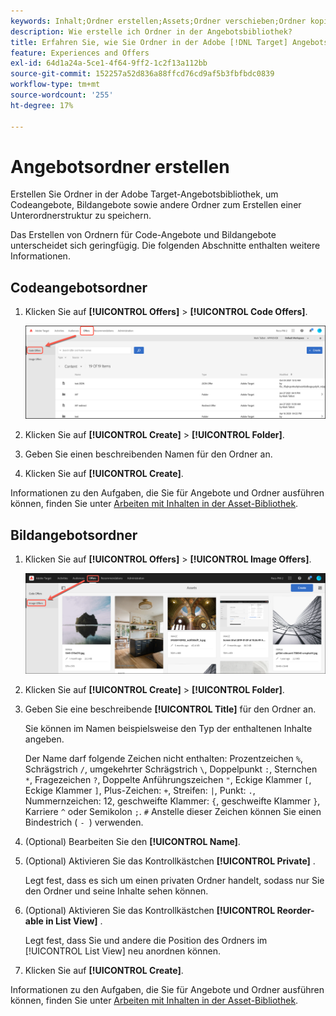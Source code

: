 ```yaml
---
keywords: Inhalt;Ordner erstellen;Assets;Ordner verschieben;Ordner kopieren;Ordner löschen;Ordner herunterladen;Ordner
description: Wie erstelle ich Ordner in der Angebotsbibliothek?
title: Erfahren Sie, wie Sie Ordner in der Adobe [!DNL Target] Angebotsbibliothek erstellen, um Code- und Bildangebote sowie andere Ordner zu speichern.
feature: Experiences and Offers
exl-id: 64d1a24a-5ce1-4f64-9ff2-1c2f13a112bb
source-git-commit: 152257a52d836a88ffcd76cd9af5b3fbfbdc0839
workflow-type: tm+mt
source-wordcount: '255'
ht-degree: 17%

---
```


# Angebotsordner erstellen

Erstellen Sie Ordner in der Adobe Target-Angebotsbibliothek, um Codeangebote, Bildangebote sowie andere Ordner zum Erstellen einer Unterordnerstruktur zu speichern.

Das Erstellen von Ordnern für Code-Angebote und Bildangebote unterscheidet sich geringfügig. Die folgenden Abschnitte enthalten weitere Informationen.

## Codeangebotsordner

1. Klicken Sie auf **[!UICONTROL Offers]** > **[!UICONTROL Code Offers]**.

   ![Registerkarte &quot;Code-Angebote&quot;](/help/main/c-experiences/c-manage-content/assets/code-offers-tab.png)

1. Klicken Sie auf **[!UICONTROL Create]** > **[!UICONTROL Folder]**.

1. Geben Sie einen beschreibenden Namen für den Ordner an.

1. Klicken Sie auf **[!UICONTROL Create]**.

Informationen zu den Aufgaben, die Sie für Angebote und Ordner ausführen können, finden Sie unter [Arbeiten mit Inhalten in der Asset-Bibliothek](/help/main/c-experiences/c-manage-content/assets-working.md).

## Bildangebotsordner

1. Klicken Sie auf **[!UICONTROL Offers]** > **[!UICONTROL Image Offers]**.

   ![Registerkarte &quot;Bildangebote&quot;](/help/main/c-experiences/c-manage-content/assets/image-offers-tab.png)

1. Klicken Sie auf **[!UICONTROL Create]** > **[!UICONTROL Folder]**.
1. Geben Sie eine beschreibende **[!UICONTROL Title]** für den Ordner an.

   Sie können im Namen beispielsweise den Typ der enthaltenen Inhalte angeben.

   Der Name darf folgende Zeichen nicht enthalten: Prozentzeichen `%`, Schrägstrich `/`, umgekehrter Schrägstrich `\`, Doppelpunkt `:`, Sternchen `*`, Fragezeichen `?`, Doppelte Anführungszeichen `"`, Eckige Klammer `[`, Eckige Klammer `]`, Plus-Zeichen: `+`, Streifen: `|`, Punkt: `.`, Nummernzeichen: 12, geschweifte Klammer: `{`, geschweifte Klammer `}`, Karriere `^` oder Semikolon `;`. `#` Anstelle dieser Zeichen können Sie einen Bindestrich ( `- `) verwenden.

1. (Optional) Bearbeiten Sie den **[!UICONTROL Name]**.
1. (Optional) Aktivieren Sie das Kontrollkästchen **[!UICONTROL Private]** .

   Legt fest, dass es sich um einen privaten Ordner handelt, sodass nur Sie den Ordner und seine Inhalte sehen können.

1. (Optional) Aktivieren Sie das Kontrollkästchen **[!UICONTROL Reorder-able in List View]** .

   Legt fest, dass Sie und andere die Position des Ordners im [!UICONTROL List View] neu anordnen können.

1. Klicken Sie auf **[!UICONTROL Create]**.

Informationen zu den Aufgaben, die Sie für Angebote und Ordner ausführen können, finden Sie unter [Arbeiten mit Inhalten in der Asset-Bibliothek](/help/main/c-experiences/c-manage-content/assets-working.md).
